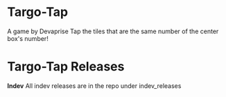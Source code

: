 # Targo-Tap
A game by Devaprise
Tap the tiles that are the same number of the center box's number!

# Targo-Tap Releases
**Indev**
All indev releases are in the repo under indev_releases

